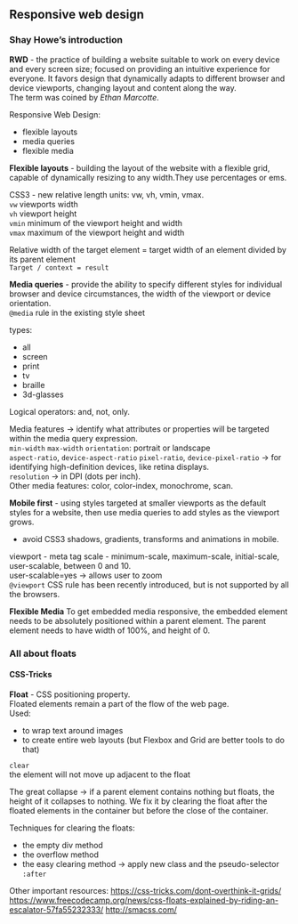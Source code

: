 
## Responsive web design

### Shay Howe’s introduction

**RWD** - the practice of building a website suitable to work on every device and every screen size; focused on providing an intuitive experience for everyone.
It favors design that dynamically adapts to different browser and device viewports, changing layout and content along the way.    
The term was coined by *Ethan Marcotte*.    

Responsive Web Design:
- flexible layouts   
- media queries   
- flexible media   

**Flexible layouts** - building the layout of the website with a flexible grid, capable of dynamically resizing to any width.They use percentages or ems.

CSS3 - new relative length units: vw, vh, vmin, vmax.   
`vw` viewports width   
`vh` viewport height   
`vmin` minimum of the viewport height and width  
`vmax` maximum of the viewport height and width   

Relative width of the target element = target width of an element divided by its parent element   
`Target / context = result`

**Media queries** - provide the ability to specify different styles for individual browser and device circumstances, the width of the viewport or device orientation.    
`@media` rule in the existing style sheet      

types:    
- all   
- screen   
- print   
- tv   
- braille   
- 3d-glasses   

Logical operators: and, not, only.    

Media features -> identify what attributes or properties will be targeted within the media query expression.   
`min-width`
`max-width`
`orientation`: portrait or landscape  
`aspect-ratio`, `device-aspect-ratio`
`pixel-ratio`, `device-pixel-ratio` -> for identifying high-definition devices, like retina displays.    
`resolution` -> in DPI (dots per inch).   
Other media features: color, color-index, monochrome, scan.     

**Mobile first** - using styles targeted at smaller viewports as the default styles for a website, then use media queries to add styles as the viewport grows.    
* avoid CSS3 shadows, gradients, transforms and animations in mobile.  

viewport - meta tag
scale - minimum-scale, maximum-scale, initial-scale, user-scalable, between 0 and 10.     
user-scalable=yes -> allows user to zoom    
`@viewport` CSS rule has been recently introduced, but is not supported by all the browsers.    

**Flexible Media**
To get embedded media responsive, the embedded element needs to be absolutely positioned within a parent element. The parent element needs to have width of 100%, and height of 0.  

### All about floats 
#### CSS-Tricks

**Float** - CSS positioning property.    
Floated elements remain a part of the flow of the web page.   
Used:
- to wrap text around images    
- to create entire web layouts (but Flexbox and Grid are better tools to do that)    

`clear`     
the element will not move up adjacent to the float   

The great collapse -> if a parent element contains nothing but floats, the height of it collapses to nothing. We fix it by clearing the float after the floated elements in the container but before the close of the container.     

Techniques for clearing the floats:    
- the empty div method    
- the overflow method   
- the easy clearing method -> apply new class and the pseudo-selector `:after`

Other important resources:
https://css-tricks.com/dont-overthink-it-grids/
https://www.freecodecamp.org/news/css-floats-explained-by-riding-an-escalator-57fa55232333/
http://smacss.com/
